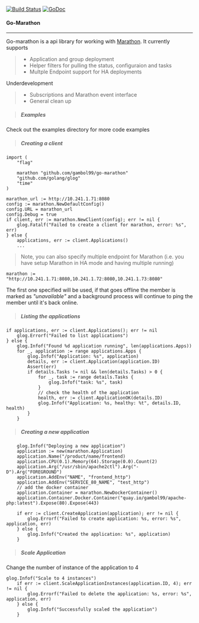 [![Build Status](https://drone.io/github.com/gambol99/go-marathon/status.png)](https://drone.io/github.com/gambol99/go-marathon/latest)
[![GoDoc](http://godoc.org/github.com/gambol99/go-marathon?status.png)](http://godoc.org/github.com/gambol99/go-marathon)

#### **Go-Marathon**
-----

Go-marathon is a api library for working with [Marathon](https://mesosphere.github.io/marathon/). It currently supports 

  > - Application and group deployment
  > - Helper filters for pulling the status, configuraion and tasks
  > - Multple Endpoint support for HA deployments
  
Underdevelopment

  > - Subscriptions and Marathon event interface
  > - General clean up

> ##### **Examples**

Check out the examples directory for more code examples

> ##### **Creating a client**

    import (
    	"flag"
    
    	marathon "github.com/gambol99/go-marathon"
    	"github.com/golang/glog"
    	"time"
    )
  
    marathon_url := http://10.241.1.71:8080
  	config := marathon.NewDefaultConfig()
  	config.URL = marathon_url
  	config.Debug = true
  	if client, err := marathon.NewClient(config); err != nil {
  		glog.Fatalf("Failed to create a client for marathon, error: %s", err)
  	} else {
  		applications, err := client.Applications()
  		...

> Note, you can also specify multiple endpoint for Marathon (i.e. you have setup Marathon in HA mode and having multiple running)

	marathon := "http://10.241.1.71:8080,10.241.1.72:8080,10.241.1.73:8080"
	
The first one specified will be used, if that goes offline the member is marked as *"unavailable"* and a background process will continue to ping the member until it's back online.

> ##### **Listing the applications**

	if applications, err := client.Applications(); err != nil 
		glog.Errorf("Failed to list applications")
	} else {
		glog.Infof("Found %d application running", len(applications.Apps))
		for _, application := range applications.Apps {
			glog.Infof("Application: %s", application)
			details, err := client.Application(application.ID)
			Assert(err)
			if details.Tasks != nil && len(details.Tasks) > 0 {
				for _, task := range details.Tasks {
					glog.Infof("task: %s", task)
				}
				// check the health of the application
				health, err := client.ApplicationOK(details.ID)
				glog.Infof("Application: %s, healthy: %t", details.ID, health)
			}
		}	


> ##### **Creating a new application**

	
		glog.Infof("Deploying a new application")
		application := new(marathon.Application)
		application.Name("/product/name/frontend)
		application.CPU(0.1).Memory(64).Storage(0.0).Count(2)
		application.Arg("/usr/sbin/apache2ctl").Arg("-D").Arg("FOREGROUND")
		application.AddEnv("NAME", "frontend_http")
		application.AddEnv("SERVICE_80_NAME", "test_http")
		// add the docker container
		application.Container = marathon.NewDockerContainer()
		application.Container.Docker.Container("quay.io/gambol99/apache-php:latest").Expose(80).Expose(443)

		if err := client.CreateApplication(application); err != nil {
			glog.Errorf("Failed to create application: %s, error: %s", application, err)
		} else {
			glog.Infof("Created the application: %s", application)
		}
		
> ##### **Scale Application**

Change the number of instance of the application to 4 

    glog.Infof("Scale to 4 instances")
		if err := client.ScaleApplicationInstances(application.ID, 4); err != nil {
			glog.Errorf("Failed to delete the application: %s, error: %s", application, err)
		} else {
			glog.Infof("Successfully scaled the application")
		}
	
